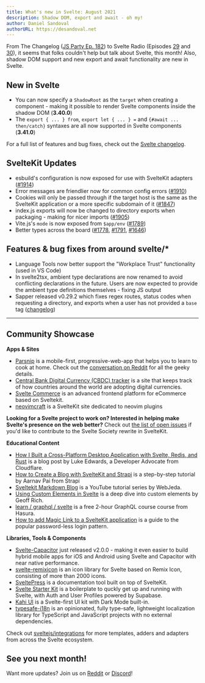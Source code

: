 ```yaml
---
title: What's new in Svelte: August 2021
description: Shadow DOM, export and await - oh my!
author: Daniel Sandoval
authorURL: https://desandoval.net
---
```


From The Changelog ([JS Party Ep. 182](https://changelog.com/jsparty/182)) to Svelte Radio (Episodes [29](https://share.transistor.fm/s/adc23e84) and [30](https://share.transistor.fm/s/6316622d)), it seems that folks couldn't help but talk about Svelte, this month! Also, shadow DOM support and new export and await functionality are new in Svelte.

## New in Svelte
- You can now specify a `ShadowRoot` as the `target` when creating a component - making it possible to render Svelte components inside the shadow DOM (**3.40.0**)
- The `export { ... } from`, `export let { ... } =` and `{#await ... then/catch}` syntaxes are all now supported in Svelte components (**3.41.0**)

For a full list of features and bug fixes, check out the [Svelte changelog](https://github.com/sveltejs/svelte/blob/master/CHANGELOG.md).

## SvelteKit Updates
- esbuild's configuration is now exposed for use with SvelteKit adapters ([#1914](https://github.com/sveltejs/kit/pull/1914))
- Error messages are friendlier now for common config errors ([#1910](https://github.com/sveltejs/kit/pull/1910))
- Cookies will only be passed through if the target host is the same as the SvelteKit application or a more specific subdomain of it ([#1847](https://github.com/sveltejs/kit/pull/1847))
- index.js exports will now be changed to directory exports when packaging - making for nicer imports ([#1905](https://github.com/sveltejs/kit/pull/1905))
- Vite.js's `mode` is now exposed from `$app/env` ([#1789](https://github.com/sveltejs/kit/pull/1789))
- Better types across the board ([#1778](https://github.com/sveltejs/kit/pull/1778), [#1791](https://github.com/sveltejs/kit/pull/1791), [#1646](https://github.com/sveltejs/kit/pull/1646))


## Features & bug fixes from around svelte/*
- Language Tools now better support the "Workplace Trust" functionality (used in VS Code)
- In svelte2tsx, ambient type declarations are now renamed to avoid conflicting declarations in the future. Users are now expected to provide the ambient type definitions themselves - fixing JS output
- Sapper released v0.29.2 which fixes regex routes, status codes when requesting a directory, and exports when a user has not provided a `base` tag ([changelog](https://github.com/sveltejs/sapper/blob/master/CHANGELOG.md))

---

## Community Showcase

**Apps & Sites**
- [Parsnip](https://www.parsnip.ai/) is a mobile-first, progressive-web-app that helps you to learn to cook at home. Check out the [conversation on Reddit](https://www.reddit.com/r/sveltejs/comments/oearb9/learning_to_cook_at_home_with_parsnip_built/) for all the geeky details.
- [Central Bank Digital Currency (CBDC) tracker](https://www.atlanticcouncil.org/cbdctracker/) is a site that keeps track of how countries around the world are adopting digital currencies.
- [Svelte Commerce](https://github.com/itswadesh/svelte-commerce) is an advanced frontend platform for eCommerce based on Sveltekit.
- [neovimcraft](https://neovimcraft.com/) is a SvelteKit site dedicated to neovim plugins

**Looking for a Svelte project to work on? Interested in helping make Svelte's presence on the web better?** Check out [the list of open issues](https://github.com/svelte-society/sveltesociety-2021/issues) if you'd like to contribute to the Svelte Society rewrite in SvelteKit.

**Educational Content**
- [How I Built a Cross-Platform Desktop Application with Svelte, Redis, and Rust](https://css-tricks.com/how-i-built-a-cross-platform-desktop-application-with-svelte-redis-and-rust/) is a blog post by Luke Edwards, a Developer Advocate from Cloudflare.
- [How to Create a Blog with SvelteKit and Strapi](https://strapi.io/blog/how-to-create-a-blog-with-svelte-kit-strapi) is a step-by-step tutorial by Aarnav Pai from Strapi
- [Sveltekit Markdown Blog](https://www.youtube.com/watch?v=sKKgT0SEioI&list=PLm_Qt4aKpfKgonq1zwaCS6kOD-nbOKx7V) is a YouTube tutorial series by WebJeda.
- [Using Custom Elements in Svelte](https://css-tricks.com/using-custom-elements-in-svelte/) is a deep dive into custom elements by Geoff Rich.
- [learn / graphql / svelte](https://hasura.io/learn/graphql/svelte-apollo/introduction/) is a free 2-hour GraphQL course course from Hasura.
- [How to add Magic Link to a SvelteKit application](https://magic.link/posts/magic-svelte) is a guide to the popular password-less login pattern.

**Libraries, Tools & Components**
- [Svelte-Capacitor](https://github.com/drannex42/svelte-capacitor/) just released v2.0.0 - making it even easier to build hybrid mobile apps for iOS and Android using Svelte and Capacitor with near native performance.
- [svelte-remixicon](https://github.com/ABarnob/svelte-remixicon) is an icon library for Svelte based on Remix Icon, consisting of more than 2000 icons.
- [SveltePress](https://github.com/GeopJr/SveltePress) is a documentation tool built on top of SvelteKit.
- [Svelte Starter Kit](https://github.com/one-aalam/svelte-starter-kit/tree/auth-supabase) is a boilerplate to quckly get up and running with Svelte, with Auth and User Profiles powered by Supabase.
- [Kahi UI](https://github.com/novacbn/kahi-ui) is a Svelte-first UI kit with Dark Mode built-in.
- [typesafe-i18n](https://github.com/ivanhofer/typesafe-i18n) is an opinionated, fully type-safe, lightweight localization library for TypeScript and JavaScript projects with no external dependencies.

Check out [sveltejs/integrations](https://github.com/sveltejs/integrations) for more templates, adders and adapters from across the Svelte ecosystem.


## See you next month!

Want more updates? Join us on [Reddit](https://www.reddit.com/r/sveltejs/) or [Discord](https://discord.com/invite/yy75DKs)!
